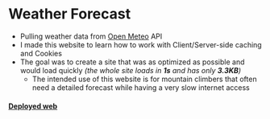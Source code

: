 # Weather Forecast
- Pulling weather data from [Open Meteo](https://open-meteo.com/) API
- I made this website to learn how to work with Client/Server-side caching and Cookies
- The goal was to create a site that was as optimized as possible and would load quickly *(the whole site loads in **1s** and has only **3.3KB**)*
  - The intended use of this website is for mountain climbers that often need a detailed forecast while having a very slow internet access

#### [Deployed web](https://weatherforecast-production-2bbc.up.railway.app/)
